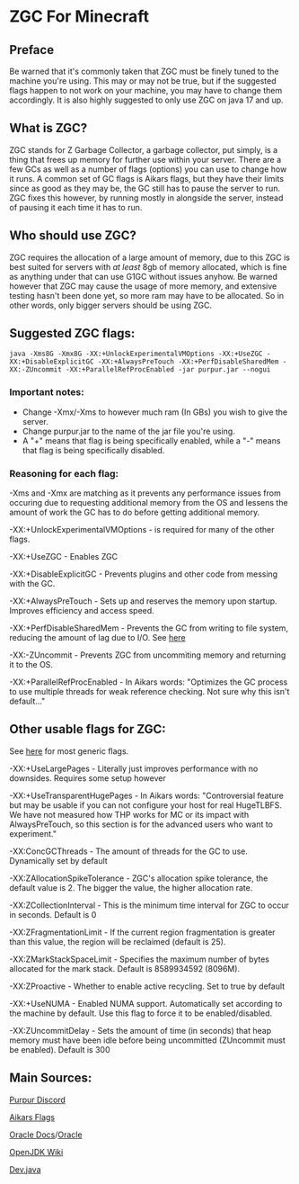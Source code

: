 # ZGC For Minecraft
## Preface
Be warned that it's commonly taken that ZGC must be finely tuned to the machine you're using. This may or may not be true, but if the suggested flags happen to not work on your machine, you may have to change them accordingly.
It is also highly suggested to only use ZGC on java 17 and up.
## What is ZGC?
ZGC stands for Z Garbage Collector, a garbage collector, put simply, is a thing that frees up memory for further use within your server. There are a few GCs as well as a number of flags (options) you can use to change how it runs. A common set of GC flags is Aikars flags, but they have their limits since as good as they may be, the GC still has to pause the server to run. ZGC fixes this however, by running mostly in alongside the server, instead of pausing it each time it has to run.
## Who should use ZGC?
ZGC requires the allocation of a large amount of memory, due to this ZGC is best suited for servers with *at least* 8gb of memory allocated, which is fine as anything under that can use G1GC without issues anyhow. Be warned however that ZGC may cause the usage of more memory, and extensive testing hasn't been done yet, so more ram may have to be allocated.
So in other words, only bigger servers should be using ZGC.
## Suggested ZGC flags:
``java -Xms8G -Xmx8G -XX:+UnlockExperimentalVMOptions -XX:+UseZGC -XX:+DisableExplicitGC -XX:+AlwaysPreTouch -XX:+PerfDisableSharedMem -XX:-ZUncommit -XX:+ParallelRefProcEnabled -jar purpur.jar --nogui``

### Important notes:
- Change -Xmx/-Xms to however much ram (In GBs) you wish to give the server.
- Change purpur.jar to the name of the jar file you're using.
- A "+" means that flag is being specifically enabled, while a "-" means that flag is being specifically disabled.

### Reasoning for each flag:
-Xms and -Xmx are matching as it prevents any performance issues from occuring due to requesting additional memory from the OS and lessens the amount of work the GC has to do before getting additional memory.

-XX:+UnlockExperimentalVMOptions - is required for many of the other flags.

-XX:+UseZGC - Enables ZGC

-XX:+DisableExplicitGC - Prevents plugins and other code from messing with the GC.

-XX:+AlwaysPreTouch - Sets up and reserves the memory upon startup. Improves efficiency and access speed.

-XX:+PerfDisableSharedMem - Prevents the GC from writing to file system, reducing the amount of lag due to I/O. See [here](https://www.evanjones.ca/jvm-mmap-pause.html)

-XX:-ZUncommit - Prevents ZGC from uncommiting memory and returning it to the OS.

-XX:+ParallelRefProcEnabled - In Aikars words: "Optimizes the GC process to use multiple threads for weak reference checking. Not sure why this isn't default..."

## Other usable flags for ZGC:

See [here](https://www.oracle.com/java/technologies/javase/vmoptions-jsp.html) for most generic flags.

-XX:+UseLargePages - Literally just improves performance with no downsides. Requires some setup however

-XX:+UseTransparentHugePages - In Aikars words: "Controversial feature but may be usable if you can not configure your host for real HugeTLBFS. We have not measured how THP works for MC or its impact with AlwaysPreTouch, so this section is for the advanced users who want to experiment."

-XX:ConcGCThreads - The amount of threads for the GC to use. Dynamically set by default

-XX:ZAllocationSpikeTolerance - ZGC's allocation spike tolerance, the default value is 2. The bigger the value, the higher allocation rate.

-XX:ZCollectionInterval - This is the minimum time interval for ZGC to occur in seconds. Default is 0

-XX:ZFragmentationLimit - If the current region fragmentation is greater than this value, the region will be reclaimed (default is 25).

-XX:ZMarkStackSpaceLimit - Specifies the maximum number of bytes allocated for the mark stack. Default is 8589934592 (8096M).

-XX:ZProactive - Whether to enable active recycling. Set to true by default

-XX:+UseNUMA - Enabled NUMA support. Automatically set according to the machine by default. Use this flag to force it to be enabled/disabled. 

-XX:ZUncommitDelay - Sets the amount of time (in seconds) that heap memory must have been idle before being uncommitted (ZUncommit must be enabled). Default is 300

## Main Sources:
[Purpur Discord](https://discord.gg/purpurmc-685683385313919172)

[Aikars Flags](https://docs.papermc.io/paper/aikars-flags)

[Oracle Docs](https://docs.oracle.com/en/java/javase/17/gctuning/index.html)/[Oracle](https://www.oracle.com/java/technologies/javase/vmoptions-jsp.html)

[OpenJDK Wiki](https://wiki.openjdk.org/display/zgc/Main)

[Dev.java](https://dev.java/learn/jvm/tool/garbage-collection/zgc-overview/)
